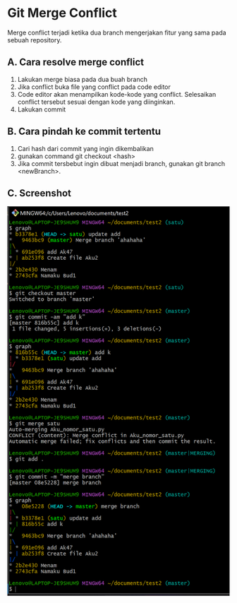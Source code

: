 # Git Merge Conflict
Merge conflict terjadi ketika dua branch mengerjakan fitur yang sama pada sebuah repository.

## A. Cara resolve merge conflict
1. Lakukan merge biasa pada dua buah branch
2. Jika conflict buka file yang conflict pada code editor
3. Code editor akan menampilkan kode-kode yang conflict. Selesaikan conflict tersebut sesuai dengan kode yang diinginkan.
4. Lakukan commit

## B. Cara pindah ke commit tertentu
1. Cari hash dari commit yang ingin dikembalikan
2. gunakan command git checkout \<hash\>
3. Jika commit tersbebut ingin dibuat menjadi branch, gunakan git branch \<newBranch\>.

## C. Screenshot
![Error image 8](test_8.png "Test 8")